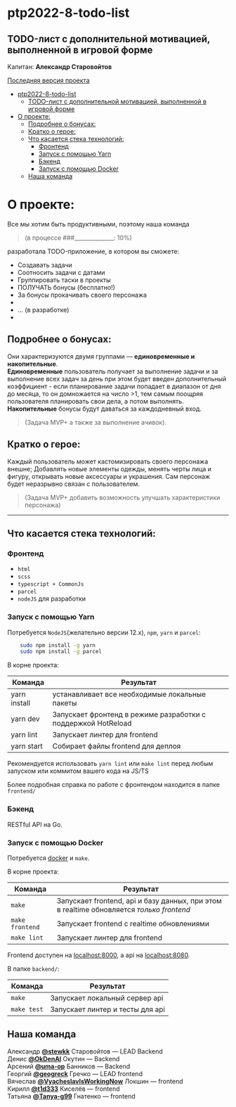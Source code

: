 # ptp2022-8-todo-list
## TODO-лист c дополнительной мотивацией, выполненной в игровой форме  
Kапитан: **Александр Старовойтов**

[Последняя версия проекта](https://ptp.starovoytovai.ru)

- [ptp2022-8-todo-list](#ptp2022-8-todo-list)
  - [TODO-лист c дополнительной мотивацией, выполненной в игровой форме](#todo-лист-c-дополнительной-мотивацией-выполненной-в-игровой-форме)
- [О проекте:](#о-проекте)
  - [Подробнее о бонусах:](#подробнее-о-бонусах)
  - [Кратко о герое:](#кратко-о-герое)
  - [Что касается стека технологий:](#что-касается-стека-технологий)
    - [Фронтенд](#фронтенд)
    - [Запуск с помощью Yarn](#запуск-с-помощью-yarn)
    - [Бэкенд](#бэкенд)
    - [Запуск с помощью Docker](#запуск-с-помощью-docker)
  - [Наша команда](#наша-команда)

О проекте:
===

Все мы хотим быть продуктивными, поэтому наша команда
>(в процессе ###______________: 10%)
>
разработала TODO-приложение, в котором вы сможете:

+ Создавать задачи
+ Соотносить задачи с датами
+ Группировать таски в проекты
+ ПОЛУЧАТЬ бонусы (бесплатно!)
+ За бонусы прокачивать своего персонажа
+
+ ... (в разработке)
+

Подробнее о бонусах:
---
Они характеризуются двумя группами — **единовременные и накопительные**.  
**Единовременные** пользователь получает за выполнение задачи и за выполнение всех задач за день
при этом будет введен дополнительный коэффициент - если планирование задачи попадает в диапазон от дня до месяца,
то он домножается на число >1, тем самым поощряя пользователя планировать свои дела, а потом выполнять.  
**Накопительные** бонусы будут даваться за каждодневный вход.

>(Задача MVP+ а также за выполнение ачивок).

Кратко о герое:
---

Каждый пользователь может кастомизировать своего персонажа внешне;
Добавлять новые элементы одежды, менять черты лица и фигуру,
открывать новые аксессуары и украшения.
Сам персонаж будет неразрывно связан с пользователем.

>(Задача MVP+ добавить возможность улучшать характеристики персонажа)

---
## Что касается стека технологий:

### Фронтенд

- `html`
- `scss`
- `typescript + CommonJs`
- `parcel`
- `nodeJS` для разработки

### Запуск с помощью Yarn

Потребуется `NodeJS`(желательно версии 12.x), `npm`, `yarn` и `parcel`:
```sh
    sudo npm install -g yarn
    sudo npm install -g parcel
```
В корне проекта:

| Команда      | Результат                                                     |
|--------------|---------------------------------------------------------------|
| yarn install | устанавливает все необходимые локальные пакеты                |
| yarn dev     | Запускает фронтенд в режиме разработки с поддержкой HotReload |
| yarn lint    | Запускает линтер для frontend                                 |
| yarn start   | Собирает файлы frontend для деплоя                            |

Рекомендуется использовать `yarn lint` или `make lint` перед любым запуском или коммитом вашего кода на JS/TS

Более подробная справка по работе с фронтендом находится в папке `frontend/`

### Бэкенд

RESTful API на Go.

### Запуск с помощью Docker

Потребуется [docker](https://docs.docker.com/engine/install/) и `make`.

В корне проекта:

| Команда         | Результат                                                                                |
|-----------------|------------------------------------------------------------------------------------------|
| `make`          | Запускает frontend, api и базу данных, при этом в realtime обновляется *только frontend* |
| `make frontend` | Запускает frontend с realtime обновлениями                                               |
| `make lint`     | Запускает линтер для frontend                                                            |

Frontend доступен на [localhost:8000](http://localhost:8000), а api на [localhost:8080](http://localhost:8080).

В папке `backend/`:

| Команда     | Результат                        |
|-------------|----------------------------------|
| `make`      | Запускает локальный сервер api   |
| `make test` | Запускает линтер и тесты для api |

## Наша команда

Александр **[@stewkk](https://github.com/stewkk)** Старовойтов — LEAD Backend  
Денис **[@OkDenAl](https://github.com/OkDenAl)** Окутин — Backend  
Арсений **[@uma-op](https://github.com/uma-op)** Банников — Backend  
Георгий **[@geogreck](https://github.com/geogreck)** Гречко — LEAD frontend  
Вячеслав **[@VyacheslavIsWorkingNow](https://github.com/VyacheslavIsWorkingNow)** Локшин — frontend  
Кирилл **[@t1d333](https://github.com/t1d333)** Киселёв —  frontend  
Татьяна **[@Tanya-g99](https://github.com/Tanya-g99)** Гнатенко — frontend  
